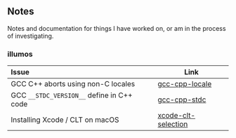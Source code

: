## Notes

Notes and documentation for things I have worked on, or am in the process of
investigating.

### illumos

| Issue | Link |
|:------|------|
| GCC C++ aborts using non-C locales | [gcc-cpp-locale](/gcc-cpp-locale) |
| GCC `__STDC_VERSION__` define in C++ code | [gcc-cpp-stdc](/gcc-cpp-stdc) |
| Installing Xcode / CLT on macOS | [xcode-clt-selection](/xcode-clt-selection) |
